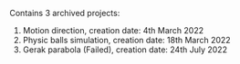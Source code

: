 Contains 3 archived projects:
1. Motion direction, creation date: 4th March 2022
2. Physic balls simulation, creation date: 18th March 2022
3. Gerak parabola (Failed), creation date: 24th July 2022

